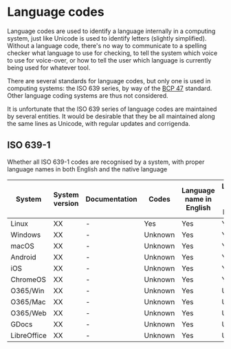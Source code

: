# Language codes

Language codes are used to identify a language internally in a computing system, just like Unicode is used to identify letters (slightly simplified). Without a language code, there's no way to communicate to a spelling checker what language to use for checking, to tell the system which voice to use for voice-over, or how to tell the user which language is currently being used for whatever tool.

There are several standards for language codes, but only one is used in computing systems: the ISO 639 series, by way of the [BCP 47](https://www.rfc-editor.org/info/rfc5646) standard. Other language coding systems are thus not considered.

It is unfortunate that the ISO 639 series of language codes are maintained by several entities. It would be desirable that they be all maintained along the same lines as Unicode, with regular updates and corrigenda.

<h2>ISO 639-1</h2>
<p>Whether all ISO 639-1 codes are recognised by a system, with proper language names in both English and the native language</p>
<table><thead><tr>
<th>System</th>
<th>System version</th>
<th>Documentation</th>
<th>Codes</th>
<th>Language name in English</th>
<th>Language name native language</th>
</tr></thead><tbody>
<tr>
<td>Linux</td>
<td>XX</td>
<td>-</td>
<td class="good">Yes</td>
<td class="good">Yes</td>
<td class="good">Yes</td>
</tr>
<tr>
<td>Windows</td>
<td>XX</td>
<td>-</td>
<td class="unknown">Unknown</td>
<td class="good">Yes</td>
<td class="good">Yes</td>
</tr>
<tr>
<td>macOS</td>
<td>XX</td>
<td>-</td>
<td class="unknown">Unknown</td>
<td class="good">Yes</td>
<td class="good">Yes</td>
</tr>
<tr>
<td>Android</td>
<td>XX</td>
<td>-</td>
<td class="unknown">Unknown</td>
<td class="good">Yes</td>
<td class="good">Yes</td>
</tr>
<tr>
<td>iOS</td>
<td>XX</td>
<td>-</td>
<td class="unknown">Unknown</td>
<td class="good">Yes</td>
<td class="good">Yes</td>
</tr>
<tr>
<td>ChromeOS</td>
<td>XX</td>
<td>-</td>
<td class="unknown">Unknown</td>
<td class="good">Yes</td>
<td class="good">Yes</td>
</tr>
<tr>
<td>O365/Win</td>
<td>XX</td>
<td>-</td>
<td class="unknown">Unknown</td>
<td class="good">Yes</td>
<td class="unknown">Unknown</td>
</tr>
<tr>
<td>O365/Mac</td>
<td>XX</td>
<td>-</td>
<td class="unknown">Unknown</td>
<td class="good">Yes</td>
<td class="unknown">Unknown</td>
</tr>
<tr>
<td>O365/Web</td>
<td>XX</td>
<td>-</td>
<td class="unknown">Unknown</td>
<td class="good">Yes</td>
<td class="unknown">Unknown</td>
</tr>
<tr>
<td>GDocs</td>
<td>XX</td>
<td>-</td>
<td class="unknown">Unknown</td>
<td class="good">Yes</td>
<td class="unknown">Unknown</td>
</tr>
<tr>
<td>LibreOffice</td>
<td>XX</td>
<td>-</td>
<td class="unknown">Unknown</td>
<td class="good">Yes</td>
<td class="unknown">Unknown</td>
</tr>
</tbody></table>


